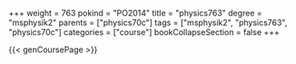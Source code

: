 +++
weight = 763
pokind = "PO2014"
title = "physics763"
degree = "msphysik2"
parents = ["physics70c"]
tags = ["msphysik2", "physics763", "physics70c"]
categories = ["course"]
bookCollapseSection = false
+++

{{< genCoursePage >}}
